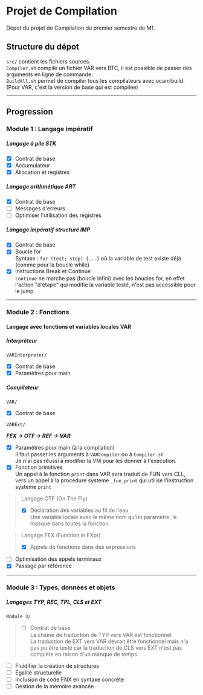 # Projet de Compilation

Dépot du projet de Compilation du premier semestre de M1.

## Structure du dépot

`src/` contient les fichiers sources.  
`Compiler.sh` compile un fichier VAR vers BTC, il est possible de passer des arguments en ligne de commande.  
`BuildAll.sh` permet de compiler tous les compilateurs avec ocamlbuild. (Pour VAR, c'est la version de base qui est compilée)

---
## Progression

### Module 1 : Langage impératif
##### Langage à pile STK
- [x] Contrat de base
- [x] Accumulateur
- [x] Allocation et registres

##### Langage arithmétique ART
- [x] Contrat de base
- [ ] Messages d'erreurs
- [ ] Optimiser l'utilisation des registres

##### Langage impératif structuré IMP
- [x] Contrat de base
- [x] Boucle for  
Syntaxe : `for (test; step) {...}` où la variable de test existe déjà (comme pour la boucle while)
- [x] Instructions Break et Continue  
`continue` ne marche pas (boucle infini) avec les boucles for, en effet l'action "d'étape" qui modifie la variable testé, n'est pas accéssible pour le jump

---
### Module 2 : Fonctions
#### Langage avec fonctions et variables locales VAR  
##### Interpréteur  
`VARInterpreter/`
- [x] Contrat de base
- [x] Paramètres pour main

##### Compilateur  
`VAR/`
- [x] Contrat de base  

`VARExt/`

***FEX -> OTF -> REF -> VAR***
- [x] Paramètres pour main (à la compilation)  
Il faut passer les arguments à `VARCompiler` ou à `Compiler.sh`  
Je n'ai pas réussi à modifier la VM pour les donner à l'execution.
- [x] Fonction primitives  
Un appel à la fonction `print` dans VAR sera traduit de FUN vers CLL,
vers un appel à la procedure systeme `_fun_print` qui utilise l'instruction systeme `print`
> Langage OTF (On The Fly)
>- [x] Déclaration des variables au fil de l'eau  
Une variable locale avec le même nom qu'un paramètre, le masque dans toutes la fonction.

> Langage FEX (Function in EXpr)
>- [x] Appels de fonctions dans des expressions
- [ ] Optimisation des appels terminaux
- [x] Passage par référence
---
### Module 3 : Types, données et objets
##### Langages TYP, REC, TPL, CLS et EXT
`Module 3/`
>- [ ] Contrat de base  
> La chaine de traduction de TYP vers VAR est fonctionnel  
> La traduction de EXT vers VAR devrait être fonctionnel mais n'a pas pu être testé
> car la traduction de CLS vers EXT n'est pas complète en raison d'un manque de temps.
- [ ] Fluidifier la création de structures
- [ ] Égalité structurelle
- [ ] Inclusion de code FNX en syntaxe concrète
- [ ] Gestion de la mémoire avancée
